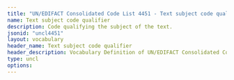 ```yaml
---
title: "UN/EDIFACT Consolidated Code List 4451 - Text subject code qualifier (20B) JSON-LD Vocabulary"
name: Text subject code qualifier
description: Code qualifying the subject of the text.
jsonid: "uncl4451"
layout: vocabulary
header_name: Text subject code qualifier
header_description: Vocabulary Definition of UN/EDIFACT Consolidated Code List 4451 - Text subject code qualifier (20B) semantics in HTML format. JSON-LD format is available at [uncl4451.jsonld](/vocabulary/uncl4451.jsonld)
type: uncl
options:
---
```

